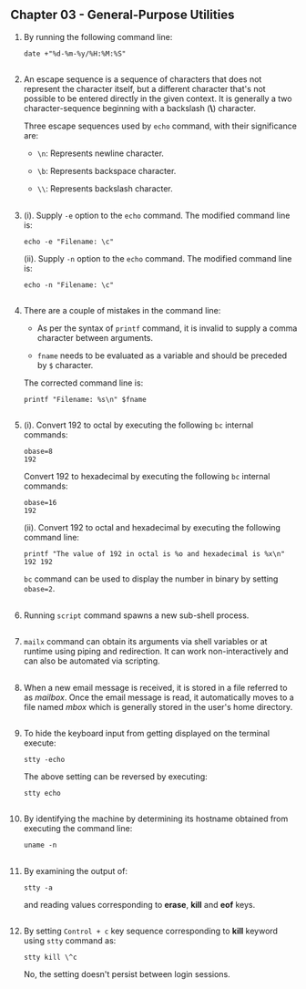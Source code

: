 ## Chapter 03 - General-Purpose Utilities

01.	By running the following command line:

	`date +"%d-%m-%y/%H:%M:%S"`

##

02.	An escape sequence is a sequence of characters that does not represent the character itself, but a different character that's not possible to be entered directly in the given context. It is generally a two character-sequence beginning with a backslash (**\\**) character.

	Three escape sequences used by `echo` command, with their significance are:

	-	`\n`: Represents newline character.

	-	`\b`: Represents backspace character.

	-	`\\`: Represents backslash character.

##

03.	(i). Supply `-e` option to the `echo` command. The modified command line is:

	`echo -e "Filename: \c"`

	(ii). Supply `-n` option to the `echo` command. The modified command line is:

	`echo -n "Filename: \c"`

##

04.	There are a couple of mistakes in the command line:

	-	As per the syntax of `printf` command, it is invalid to supply a comma character between arguments.

	-	`fname` needs to be evaluated as a variable and should be preceded by `$` character.

	The corrected command line is:

	`printf "Filename: %s\n" $fname`

##

05.	(i). Convert 192 to octal by executing the following `bc` internal commands:

	`obase=8`
	<br/>
	`192`

	Convert 192 to hexadecimal by executing the following `bc` internal commands:

	`obase=16`
	<br/>
	`192`

	(ii). Convert 192 to octal and hexadecimal by executing the following command line:

	`printf "The value of 192 in octal is %o and hexadecimal is %x\n" 192 192`

	`bc` command can be used to display the number in binary by setting `obase=2`.

##

06.	Running `script` command spawns a new sub-shell process.

##

07.	`mailx` command can obtain its arguments via shell variables or at runtime using piping and redirection. It can work non-interactively and can also be automated via scripting.

##

08.	When a new email message is received, it is stored in a file referred to as _mailbox_. Once the email message is read, it automatically moves to a file named _mbox_ which is generally stored in the user's home directory.

##

09.	To hide the keyboard input from getting displayed on the terminal execute:

	`stty -echo`

	The above setting can be reversed by executing:

	`stty echo`

##

10.	By identifying the machine by determining its hostname obtained from executing the command line:

	`uname -n`

##

11.	By examining the output of:

	`stty -a`

	and reading values corresponding to **erase**, **kill** and **eof** keys.

##

12.	By setting `Control + c` key sequence corresponding to **kill** keyword using `stty` command as:

	`stty kill \^c`

	No, the setting doesn't persist between login sessions.

##
